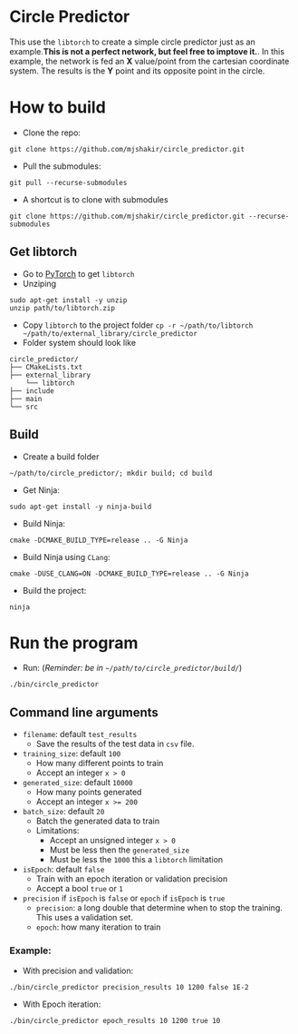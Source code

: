 # Circle Predictor
This use the ```libtorch``` to create a simple circle predictor just as an example.**This is not a perfect network, but feel free to imptove it.**.
In this example, the network is fed an **X** value/point from the cartesian coordinate system. The results is the **Y** point and its opposite point in the circle.  

# How to build
- Clone the repo: 
```
git clone https://github.com/mjshakir/circle_predictor.git
```
- Pull the submodules: 
```
git pull --recurse-submodules
```
- A shortcut is to clone with submodules
```
git clone https://github.com/mjshakir/circle_predictor.git --recurse-submodules
```
## Get libtorch
- Go to [PyTorch](https://pytorch.org/) to get ```libtorch```
- Unziping 
```
sudo apt-get install -y unzip 
unzip path/to/libtorch.zip
```
- Copy ```libtorch``` to the project folder ```cp -r ~/path/to/libtorch ~/path/to/external_library/circle_predictor```
- Folder system should look like 
```
circle_predictor/
├── CMakeLists.txt
├── external_library
    └── libtorch
├── include
├── main
└── src
``` 
## Build
- Create a build folder 
```
~/path/to/circle_predictor/; mkdir build; cd build
```
- Get Ninja: 
```
sudo apt-get install -y ninja-build
```
- Build Ninja: 
```
cmake -DCMAKE_BUILD_TYPE=release .. -G Ninja
```
  - Build Ninja using ```CLang```:
```
cmake -DUSE_CLANG=ON -DCMAKE_BUILD_TYPE=release .. -G Ninja
```  
- Build the project: 
```
ninja
```

# Run the program
- Run: (*Reminder: be in ```~/path/to/circle_predictor/build/```*) 
```
./bin/circle_predictor
```
## Command line arguments
- ```filename```: default ```test_results```
  - Save the results of the test data in ```csv``` file.
- ```training_size```: default ```100```
  - How many different points to train
  - Accept an integer ```x > 0```
- ```generated_size```: default ```10000```
  - How many points generated
  - Accept an integer ```x >= 200```
- ```batch_size```: default ```20```
  - Batch the generated data to train 
  - Limitations:
    - Accept an unsigned integer ```x > 0```
    - Must be less then the ```generated_size```
    - Must be less the ```1000``` this a ```libtorch``` limitation
- ```isEpoch```: default ```false```
  - Train with an epoch iteration or validation precision
  - Accept a bool ```true``` or ```1```
- ```precision``` if ```isEpoch``` is ```false``` or ```epoch``` if ```isEpoch``` is ```true```
  - ```precision```: a long double that determine when to stop the training. This uses a validation set.
  - ```epoch```: how many iteration to train

### Example: 
- With precision and validation:
``` 
./bin/circle_predictor precision_results 10 1200 false 1E-2
```
- With Epoch iteration:
``` 
./bin/circle_predictor epoch_results 10 1200 true 10
```
